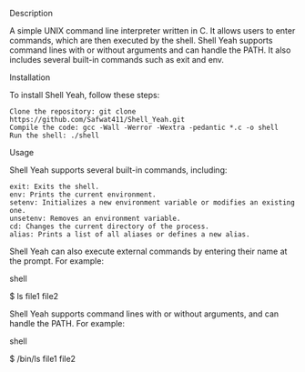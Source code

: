 Description

A simple UNIX command line interpreter written in C. It allows users to enter commands, which are then executed by the shell. Shell Yeah supports command lines with or without arguments and can handle the PATH. It also includes several built-in commands such as exit and env.

Installation

To install Shell Yeah, follow these steps:

    Clone the repository: git clone https://github.com/Safwat411/Shell_Yeah.git
    Compile the code: gcc -Wall -Werror -Wextra -pedantic *.c -o shell
    Run the shell: ./shell

Usage

Shell Yeah supports several built-in commands, including:

    exit: Exits the shell.
    env: Prints the current environment.
    setenv: Initializes a new environment variable or modifies an existing one.
    unsetenv: Removes an environment variable.
    cd: Changes the current directory of the process.
    alias: Prints a list of all aliases or defines a new alias.

Shell Yeah can also execute external commands by entering their name at the prompt. For example:

shell

$ ls
file1 file2

Shell Yeah supports command lines with or without arguments, and can handle the PATH. For example:

shell

$ /bin/ls
file1 file2
